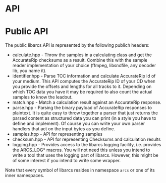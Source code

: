 # API

# Public API

The public libarcs API is represented by the following publich headers:

- calculate.hpp - Throw the samples in a calculating class and get the
  AccurateRip checksums as a result. Combine this with the sample reader
  implementation of your choice (ffmpeg, libsndfile, any decoder lib, you name
  it).
- identifier.hpp - Parse TOC information and calculate AccurateRip id of
  your medium. This API computes the AccurateRip ID of your CD when you
  provide the offsets and lengths for all tracks to it. Depending on which TOC
  data you have it may be required to also count the actual samples to know the
  leadout.
- match.hpp - Match a calculation result against an AccurateRip response.
- parse.hpp - Parsing the binary payload of AccurateRip responses to
  plaintext. It is quite easy to throw together a parser that just returns the
  parsed content as structured data you can print (in a style you have to define
  and implement). Of course you can write your own parser handlers that act on
  the input bytes as you define.
- samples.hpp - API for representing samples
- checksum.hpp - API for representing Checksums and calculation results
- logging.hpp - Provides access to the libarcs logging facility, i.e.
  provides the ARCS_LOG\* macros. You will not need this unless you intend to
  write a tool that uses the logging part of libarcs. However, this might be of
  some interest if you intend to write some wrapper.

Note that every symbol of libarcs resides in namespace ``arcs`` or one of its
inner namespaces.

